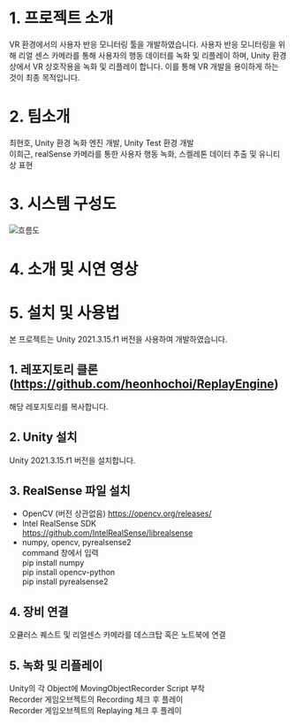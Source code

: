 # 1. 프로젝트 소개

VR 환경에서의 사용자 반응 모니터링 툴을 개발하였습니다. 사용자 반응 모니터링을 위해 리얼 센스 카메라를 통해 사용자의 행동 데이터를 녹화 및 리플레이 하며, Unity 환경 상에서 VR 상호작용을 녹화 및 리플레이 합니다. 이를 통해 VR 개발을 용이하게 하는 것이 최종 목적입니다.

# 2. 팀소개

최현호, Unity 환경 녹화 엔진 개발, Unity Test 환경 개발
<br/>
이희근, realSense 카메라를 통한 사용자 행동 녹화, 스켈레톤 데이터 추출 및 유니티 상 표현

# 3. 시스템 구성도

![흐름도](https://github.com/pnucse-capstone/capstone-2023-1-15/assets/38308307/a70735bd-ad5a-464f-bed7-448eeffe9f08)

# 4. 소개 및 시연 영상


# 5. 설치 및 사용법
본 프로젝트는 Unity 2021.3.15.f1 버전을 사용하여 개발하였습니다.
## 1. 레포지토리 클론 (https://github.com/heonhochoi/ReplayEngine)
  해당 레포지토리를 복사합니다.
## 2. Unity 설치
  Unity 2021.3.15.f1 버전을 설치합니다.
## 3. RealSense 파일 설치
  - OpenCV (버전 상관없음)
  https://opencv.org/releases/ <br/>
  - Intel RealSense SDK <br/>
  https://github.com/IntelRealSense/librealsense <br/>
  - numpy, opencv, pyrealsense2 <br/>
  command 창에서 입력 <br/>
  pip install numpy <br/>
  pip install opencv-python <br/>
  pip install pyrealsense2 <br/>
## 4. 장비 연결
  오큘러스 퀘스트 및 리얼센스 카메라를 데스크탑 혹은 노트북에 연결

## 5. 녹화 및 리플레이
  Unity의 각 Object에 MovingObjectRecorder Script 부착<br/>
  Recorder 게임오브젝트의 Recording 체크 후 플레이<br/>
  Recorder 게임오브젝트의 Replaying 체크 후 플레이
  
